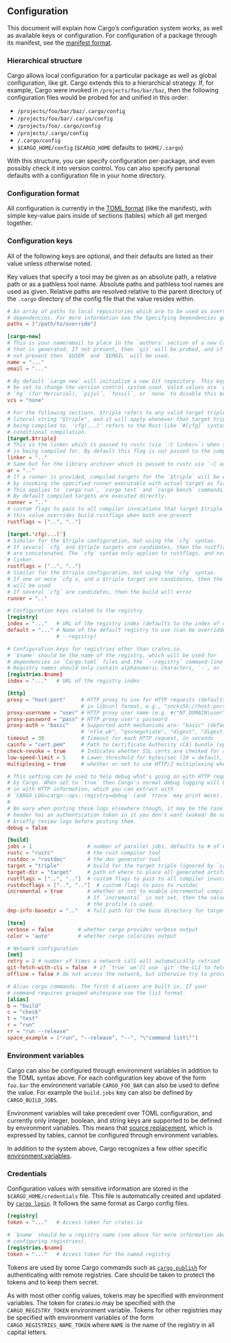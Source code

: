 ## Configuration

This document will explain how Cargo’s configuration system works, as well as
available keys or configuration. For configuration of a package through its
manifest, see the [manifest format](manifest.md).

### Hierarchical structure

Cargo allows local configuration for a particular package as well as global
configuration, like git. Cargo extends this to a hierarchical strategy.
If, for example, Cargo were invoked in `/projects/foo/bar/baz`, then the
following configuration files would be probed for and unified in this order:

* `/projects/foo/bar/baz/.cargo/config`
* `/projects/foo/bar/.cargo/config`
* `/projects/foo/.cargo/config`
* `/projects/.cargo/config`
* `/.cargo/config`
* `$CARGO_HOME/config` (`$CARGO_HOME` defaults to `$HOME/.cargo`)

With this structure, you can specify configuration per-package, and even
possibly check it into version control. You can also specify personal defaults
with a configuration file in your home directory.

### Configuration format

All configuration is currently in the [TOML format][toml] (like the manifest),
with simple key-value pairs inside of sections (tables) which all get merged
together.

[toml]: https://github.com/toml-lang/toml

### Configuration keys

All of the following keys are optional, and their defaults are listed as their
value unless otherwise noted.

Key values that specify a tool may be given as an absolute path, a relative path
or as a pathless tool name. Absolute paths and pathless tool names are used as
given. Relative paths are resolved relative to the parent directory of the
`.cargo` directory of the config file that the value resides within.

```toml
# An array of paths to local repositories which are to be used as overrides for
# dependencies. For more information see the Specifying Dependencies guide.
paths = ["/path/to/override"]

[cargo-new]
# This is your name/email to place in the `authors` section of a new Cargo.toml
# that is generated. If not present, then `git` will be probed, and if that is
# not present then `$USER` and `$EMAIL` will be used.
name = "..."
email = "..."

# By default `cargo new` will initialize a new Git repository. This key can
# be set to change the version control system used. Valid values are `git`,
# `hg` (for Mercurial), `pijul`, `fossil`, or `none` to disable this behavior.
vcs = "none"

# For the following sections, $triple refers to any valid target triple, not the
# literal string "$triple", and it will apply whenever that target triple is
# being compiled to. 'cfg(...)' refers to the Rust-like `#[cfg]` syntax for
# conditional compilation.
[target.$triple]
# This is the linker which is passed to rustc (via `-C linker=`) when the `$triple`
# is being compiled for. By default this flag is not passed to the compiler.
linker = ".."
# Same but for the library archiver which is passed to rustc via `-C ar=`.
ar = ".."
# If a runner is provided, compiled targets for the `$triple` will be executed
# by invoking the specified runner executable with actual target as first argument.
# This applies to `cargo run`, `cargo test` and `cargo bench` commands.
# By default compiled targets are executed directly.
runner = ".."
# custom flags to pass to all compiler invocations that target $triple
# this value overrides build.rustflags when both are present
rustflags = ["..", ".."]

[target.'cfg(...)']
# Similar for the $triple configuration, but using the `cfg` syntax.
# If several `cfg` and $triple targets are candidates, then the rustflags
# are concatenated. The `cfg` syntax only applies to rustflags, and not to
# linker.
rustflags = ["..", ".."]
# Similar for the $triple configuration, but using the `cfg` syntax.
# If one or more `cfg`s, and a $triple target are candidates, then the $triple
# will be used
# If several `cfg` are candidates, then the build will error
runner = ".."

# Configuration keys related to the registry
[registry]
index = "..."   # URL of the registry index (defaults to the index of crates.io)
default = "..." # Name of the default registry to use (can be overridden with
                # --registry)

# Configuration keys for registries other than crates.io.
# `$name` should be the name of the registry, which will be used for
# dependencies in `Cargo.toml` files and the `--registry` command-line flag.
# Registry names should only contain alphanumeric characters, `-`, or `_`.
[registries.$name]
index = "..."   # URL of the registry index

[http]
proxy = "host:port"     # HTTP proxy to use for HTTP requests (defaults to none)
                        # in libcurl format, e.g., "socks5h://host:port"
proxy-username = "user" # HTTP proxy user name (e.g. #r"NT_DOMAIN\user" )
proxy-password = "pass" # HTTP proxy user's password
proxy-auth = "basic"    # Supported auth mechanisms are: "basic" (default), "ntlm",
                        # "ntlm_wb", "gssnegotiate", "digest", "digest_ie"
timeout = 30            # Timeout for each HTTP request, in seconds
cainfo = "cert.pem"     # Path to Certificate Authority (CA) bundle (optional)
check-revoke = true     # Indicates whether SSL certs are checked for revocation
low-speed-limit = 5     # Lower threshold for bytes/sec (10 = default, 0 = disabled)
multiplexing = true     # whether or not to use HTTP/2 multiplexing where possible

# This setting can be used to help debug what's going on with HTTP requests made
# by Cargo. When set to `true` then Cargo's normal debug logging will be filled
# in with HTTP information, which you can extract with
# `CARGO_LOG=cargo::ops::registry=debug` (and `trace` may print more).
#
# Be wary when posting these logs elsewhere though, it may be the case that a
# header has an authentication token in it you don't want leaked! Be sure to
# briefly review logs before posting them.
debug = false

[build]
jobs = 1                  # number of parallel jobs, defaults to # of CPUs
rustc = "rustc"           # the rust compiler tool
rustdoc = "rustdoc"       # the doc generator tool
target = "triple"         # build for the target triple (ignored by `cargo install`)
target-dir = "target"     # path of where to place all generated artifacts
rustflags = ["..", ".."]  # custom flags to pass to all compiler invocations
rustdocflags = ["..", ".."]  # custom flags to pass to rustdoc
incremental = true        # whether or not to enable incremental compilation
                          # If `incremental` is not set, then the value from
                          # the profile is used.
dep-info-basedir = ".."   # full path for the base directory for targets in depfiles

[term]
verbose = false        # whether cargo provides verbose output
color = 'auto'         # whether cargo colorizes output

# Network configuration
[net]
retry = 2 # number of times a network call will automatically retried
git-fetch-with-cli = false  # if `true` we'll use `git`-the-CLI to fetch git repos
offline = false # do not access the network, but otherwise try to proceed if possible

# Alias cargo commands. The first 4 aliases are built in. If your
# command requires grouped whitespace use the list format.
[alias]
b = "build"
c = "check"
t = "test"
r = "run"
rr = "run --release"
space_example = ["run", "--release", "--", "\"command list\""]
```

### Environment variables

Cargo can also be configured through environment variables in addition to the
TOML syntax above. For each configuration key above of the form `foo.bar` the
environment variable `CARGO_FOO_BAR` can also be used to define the value. For
example the `build.jobs` key can also be defined by `CARGO_BUILD_JOBS`.

Environment variables will take precedent over TOML configuration, and currently
only integer, boolean, and string keys are supported to be defined by
environment variables. This means that [source replacement][source], which is expressed by
tables, cannot be configured through environment variables.

In addition to the system above, Cargo recognizes a few other specific
[environment variables][env].

### Credentials

Configuration values with sensitive information are stored in the
`$CARGO_HOME/credentials` file. This file is automatically created and updated
by [`cargo login`]. It follows the same format as Cargo config files.

```toml
[registry]
token = "..."   # Access token for crates.io

# `$name` should be a registry name (see above for more information about
# configuring registries).
[registries.$name]
token = "..."   # Access token for the named registry
```

Tokens are used by some Cargo commands such as [`cargo publish`] for
authenticating with remote registries. Care should be taken to protect the
tokens and to keep them secret.

As with most other config values, tokens may be specified with environment
variables. The token for crates.io may be specified with the
`CARGO_REGISTRY_TOKEN` environment variable. Tokens for other registries may
be specified with environment variables of the form
`CARGO_REGISTRIES_NAME_TOKEN` where `NAME` is the name of the registry in all
capital letters.

[`cargo login`]: ../commands/cargo-login.md
[`cargo publish`]: ../commands/cargo-publish.md
[env]: environment-variables.md
[source]: source-replacement.md
